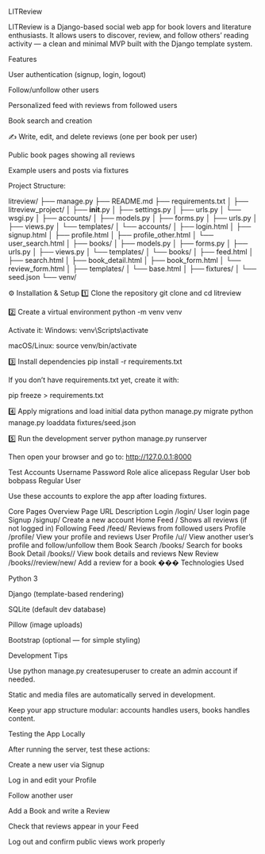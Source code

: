 LITReview

LITReview is a Django-based social web app for book lovers and literature enthusiasts. It allows users to discover, review, and follow others’ reading activity — a clean and minimal MVP built with the Django template system.

Features

User authentication (signup, login, logout)

Follow/unfollow other users

Personalized feed with reviews from followed users

Book search and creation

✍️ Write, edit, and delete reviews (one per book per user)

 Public book pages showing all reviews

Example users and posts via fixtures

Project Structure:

litreview/
├── manage.py
├── README.md
├── requirements.txt
│
├── litreview_project/
│   ├── __init__.py
│   ├── settings.py
│   ├── urls.py
│   └── wsgi.py
│
├── accounts/
│   ├── models.py
│   ├── forms.py
│   ├── urls.py
│   ├── views.py
│   └── templates/
│       └── accounts/
│           ├── login.html
│           ├── signup.html
│           ├── profile.html
│           ├── profile_other.html
│           └── user_search.html
│
├── books/
│   ├── models.py
│   ├── forms.py
│   ├── urls.py
│   ├── views.py
│   └── templates/
│       └── books/
│           ├── feed.html
│           ├── search.html
│           ├── book_detail.html
│           ├── book_form.html
│           └── review_form.html
│
├── templates/
│   └── base.html
│
├── fixtures/
│   └── seed.json
└── venv/


⚙️ Installation & Setup 1️⃣ Clone the repository git clone and cd litreview

2️⃣ Create a virtual environment python -m venv venv

Activate it:
Windows:
venv\Scripts\activate

macOS/Linux:
source venv/bin/activate

3️⃣ Install dependencies pip install -r requirements.txt

If you don’t have requirements.txt yet, create it with:

pip freeze > requirements.txt

4️⃣ Apply migrations and load initial data python manage.py migrate python manage.py loaddata fixtures/seed.json

5️⃣ Run the development server python manage.py runserver

Then open your browser and go to: http://127.0.0.1:8000

Test Accounts Username Password Role alice alicepass Regular User bob bobpass Regular User

Use these accounts to explore the app after loading fixtures.

Core Pages Overview Page URL Description Login /login/ User login page Signup /signup/ Create a new account Home Feed / Shows all reviews (if not logged in) Following Feed /feed/ Reviews from followed users Profile /profile/ View your profile and reviews User Profile /u// View another user’s profile and follow/unfollow them Book Search /books/ Search for books Book Detail /books// View book details and reviews New Review /books//review/new/ Add a review for a book ��� Technologies Used

Python 3

Django (template-based rendering)

SQLite (default dev database)

Pillow (image uploads)

Bootstrap (optional — for simple styling)

Development Tips

Use python manage.py createsuperuser to create an admin account if needed.

Static and media files are automatically served in development.

Keep your app structure modular: accounts handles users, books handles content.

Testing the App Locally

After running the server, test these actions:

Create a new user via Signup

Log in and edit your Profile

Follow another user

Add a Book and write a Review

Check that reviews appear in your Feed

Log out and confirm public views work properly